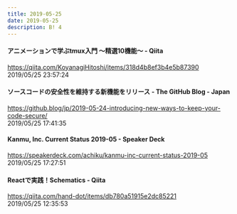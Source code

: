 ```yaml
---
title: 2019-05-25
date: 2019-05-25
description: B! 4
---
```


#### アニメーションで学ぶtmux入門 ～精選10機能～ - Qiita
https://qiita.com/KoyanagiHitoshi/items/318d4b8ef3b4e5b87390<br>
2019/05/25 23:57:24<br>


#### ソースコードの安全性を維持する新機能をリリース - The GitHub Blog - Japan
https://github.blog/jp/2019-05-24-introducing-new-ways-to-keep-your-code-secure/<br>
2019/05/25 17:41:35<br>


#### Kanmu, Inc. Current Status 2019-05 - Speaker Deck
https://speakerdeck.com/achiku/kanmu-inc-current-status-2019-05<br>
2019/05/25 17:27:51<br>


#### Reactで実践！Schematics - Qiita
https://qiita.com/hand-dot/items/db780a51915e2dc85221<br>
2019/05/25 12:35:53<br>


